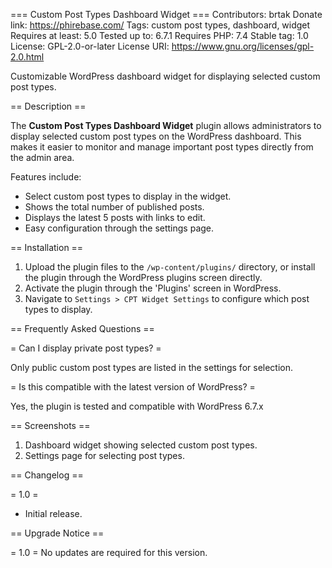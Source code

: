 === Custom Post Types Dashboard Widget ===
Contributors: brtak
Donate link: https://phirebase.com/
Tags: custom post types, dashboard, widget
Requires at least: 5.0
Tested up to: 6.7.1
Requires PHP: 7.4
Stable tag: 1.0
License: GPL-2.0-or-later
License URI: https://www.gnu.org/licenses/gpl-2.0.html

Customizable WordPress dashboard widget for displaying selected custom post types.

== Description ==

The **Custom Post Types Dashboard Widget** plugin allows administrators to display selected custom post types on the WordPress dashboard. 
This makes it easier to monitor and manage important post types directly from the admin area.

Features include:

* Select custom post types to display in the widget.
* Shows the total number of published posts.
* Displays the latest 5 posts with links to edit.
* Easy configuration through the settings page.

== Installation ==

1. Upload the plugin files to the `/wp-content/plugins/` directory, or install the plugin through the WordPress plugins screen directly.
2. Activate the plugin through the 'Plugins' screen in WordPress.
3. Navigate to `Settings > CPT Widget Settings` to configure which post types to display.

== Frequently Asked Questions ==

= Can I display private post types? =

Only public custom post types are listed in the settings for selection.

= Is this compatible with the latest version of WordPress? =

Yes, the plugin is tested and compatible with WordPress 6.7.x

== Screenshots ==

1. Dashboard widget showing selected custom post types.
2. Settings page for selecting post types.

== Changelog ==

= 1.0 =
* Initial release.

== Upgrade Notice ==

= 1.0 =
No updates are required for this version.
